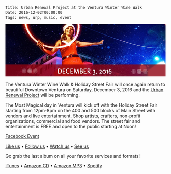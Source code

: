     Title: Urban Renewal Project at the Ventura Winter Wine Walk
    Date: 2016-12-02T00:00:00
    Tags: news, urp, music, event

<img src="/img/blog/2016/12/02/urban-renewal-project-at-ventura-winter-wine-walk/urban-renewal-project-at-ventura-winter-wine-walk-banner.jpg"
     alt="Urban Renewal Project at Ventura Winter Wine Walk banner" 
     class="img-urp-banner">

<!-- more -->

The Ventura Winter Wine Walk & Holiday Street Fair will once again return to
beautiful Downtown Ventura on Saturday, December 3, 2016 and the [Urban Renewal
Project] will be performing.

The Most Magical day in Ventura will kick off with the Holiday Street Fair
starting from 12pm-8pm on the 400 and 500 blocks of Main Street with vendors and
live entertainment. Shop artists, crafters, non-profit organizations, commercial
and food vendors. The street fair and entertainment is FREE and open to the
public starting at Noon!

[Facebook Event]

[Like us] • [Follow us] • [Watch us] • [See us]

Go grab the last album on all your favorite services and formats!

[iTunes] • [Amazon CD] • [Amazon MP3] • [Spotify]

[Urban Renewal Project]: http://urpmusic.com
[Facebook Event]: https://www.facebook.com/events/1165734440113500
[Like us]: http://www.fb.com/urpmusic
[Follow us]: http://www.twitter.com/urpmusic
[Watch us]: http://www.youtube.com/urpmusic
[See us]: https://www.instagram.com/urpmusic
[iTunes]: https://itunes.apple.com/us/album/local-legend/id910942147
[Amazon CD]: http://www.amazon.com/Local-Legend-Urban-Renewal-Project/dp/B00N9T391G
[Amazon MP3]: http://www.amazon.com/Local-Legend-Urban-Renewal-Project/dp/B00MWSOD6A
[Spotify]: https://play.spotify.com/album/6RtF0ZRBGIaqVC9imEo1BR
